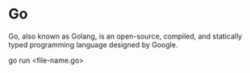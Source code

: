 # Go

Go, also known as Golang, is an open-source, compiled, and statically typed programming language designed by Google.

go run <file-name.go>
